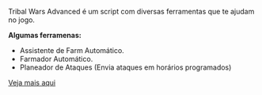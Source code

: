 Tribal Wars Advanced é um script com diversas ferramentas que te ajudam no jogo.

**Algumas ferramenas:**

  * Assistente de Farm Automático.
  * Farmador Automático.
  * Planeador de Ataques (Envia ataques em horários programados)

[Veja mais aqui](http://code.google.com/p/tribalwars-scripts/wiki/Relaxeaza_Tribal_Wars_Advanced)